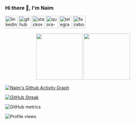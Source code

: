 
### Hi there 👋, I'm Naim

[<img src='https://cdn-icons-png.flaticon.com/512/145/145807.png' alt='linkedin' height='40'>](https://www.linkedin.com/in/zannatulnaim09)
[<img src='https://cdn-icons-png.flaticon.com/512/733/733553.png' alt='github' height='40'>](https://github.com/Zannatul-Naim)
[<img src='https://cdn-icons-png.flaticon.com/512/2111/2111628.png' alt='stackoverflow' height='40'>](https://stackoverflow.com/users/17947102)
[<img src='https://cdn-icons-png.flaticon.com/512/4494/4494531.png' alt='quora-bangla' height=40>](https://www.quora.com/profile/Zannatul-Naim-15-1)
[<img src='https://cdn-icons-png.flaticon.com/512/2111/2111646.png' alt='telegram' height='40'>](https://t.me/zannatulnaim09)
[<img src='https://cdn-icons-png.flaticon.com/512/3670/3670124.png' alt='facebook' height='40'>](https://www.facebook.com/naim33208)

<p align=center>
 <img height="150px"  src="https://github-readme-stats.vercel.app/api?username=Zannatul-Naim&show_icons=true&hide_title=true&hide_border=true&theme=tokyonight&count_private=true" />
  <img height="150px"  src="https://github-readme-stats.vercel.app/api/top-langs/?username=Zannatul-Naim&layout=compact&hide_title=true&hide_border=true&theme=tokyonight&count_private=true" />
  </p>

[![Naim's Github Activity Graph](https://activity-graph.herokuapp.com/graph?username=Zannatul-Naim&theme=react-dark&hide_border=true&area=true)](https://git.io/Zannatul-Naim)

<!--  CONTRIBUTION AND STREAK BLOCK -->
 [![GitHub Streak](https://github-readme-streak-stats.herokuapp.com/?user=Zannatul-Naim&currStreakNum=2FD3EB&fire=pink&sideLabels=F00&theme=nightowl)](https://git.io/streak-stats)     
<!--  Metrics Bar -->
![GitHub metrics](https://metrics.lecoq.io/Zannatul-Naim)
<!--  Profile Views -->
![Profile views](https://gpvc.arturio.dev/Zannatul-Naim)  
